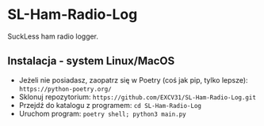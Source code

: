 # SL-Ham-Radio-Log
SuckLess ham radio logger.

## Instalacja - system Linux/MacOS
* Jeżeli nie posiadasz, zaopatrz się w Poetry (coś jak pip, tylko lepsze):
`https://python-poetry.org/`
* Sklonuj repozytorium:
`https://github.com/EXCV31/SL-Ham-Radio-Log.git`
* Przejdź do katalogu z programem:
`cd SL-Ham-Radio-Log`
* Uruchom program:
`poetry shell; python3 main.py`
